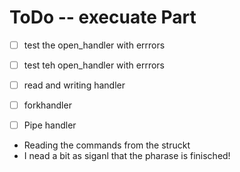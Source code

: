 # ToDo -- execuate Part 

- [ ] test the open_handler with errrors 
- [ ] test teh open_handler with errrors 

- [ ] read and writing handler 
- [ ] forkhandler 
- [ ] Pipe handler 

- Reading the commands from the struckt 
- I nead a bit as siganl that the pharase is finisched! 

